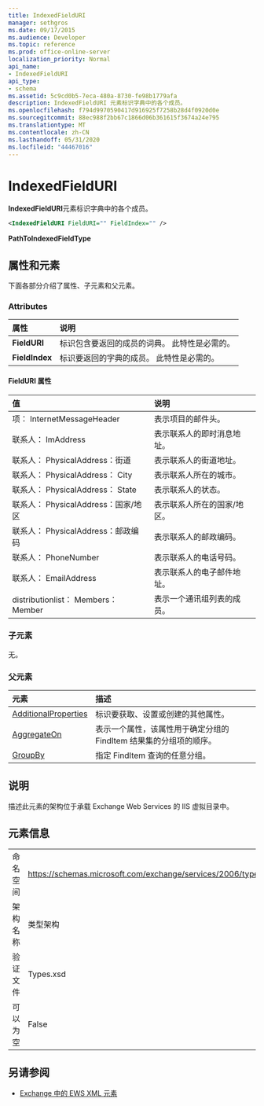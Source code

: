 ```yaml
---
title: IndexedFieldURI
manager: sethgros
ms.date: 09/17/2015
ms.audience: Developer
ms.topic: reference
ms.prod: office-online-server
localization_priority: Normal
api_name:
- IndexedFieldURI
api_type:
- schema
ms.assetid: 5c9cd0b5-7eca-480a-8730-fe98b1779afa
description: IndexedFieldURI 元素标识字典中的各个成员。
ms.openlocfilehash: f794d9970590417d916925f7258b28d4f0920d0e
ms.sourcegitcommit: 88ec988f2bb67c1866d06b361615f3674a24e795
ms.translationtype: MT
ms.contentlocale: zh-CN
ms.lasthandoff: 05/31/2020
ms.locfileid: "44467016"
---
```

# <a name="indexedfielduri"></a>IndexedFieldURI

**IndexedFieldURI**元素标识字典中的各个成员。 
  
```xml
<IndexedFieldURI FieldURI="" FieldIndex="" />
```

 **PathToIndexedFieldType**
## <a name="attributes-and-elements"></a>属性和元素

下面各部分介绍了属性、子元素和父元素。
  
### <a name="attributes"></a>Attributes

|**属性**|**说明**|
|:-----|:-----|
|**FieldURI** <br/> |标识包含要返回的成员的词典。 此特性是必需的。  <br/> |
|**FieldIndex** <br/> |标识要返回的字典的成员。 此特性是必需的。  <br/> |
   
#### <a name="fielduri-attribute"></a>FieldURI 属性

|**值**|**说明**|
|:-----|:-----|
|项： InternetMessageHeader  <br/> |表示项目的邮件头。  <br/> |
|联系人： ImAddress  <br/> |表示联系人的即时消息地址。  <br/> |
|联系人： PhysicalAddress：街道  <br/> |表示联系人的街道地址。  <br/> |
|联系人： PhysicalAddress： City  <br/> |表示联系人所在的城市。  <br/> |
|联系人： PhysicalAddress： State  <br/> |表示联系人的状态。  <br/> |
|联系人： PhysicalAddress：国家/地区  <br/> |表示联系人所在的国家/地区。  <br/> |
|联系人： PhysicalAddress：邮政编码  <br/> |表示联系人的邮政编码。  <br/> |
|联系人： PhoneNumber  <br/> |表示联系人的电话号码。  <br/> |
|联系人： EmailAddress  <br/> |表示联系人的电子邮件地址。  <br/> |
|distributionlist： Members： Member  <br/> |表示一个通讯组列表的成员。  <br/> |
   
### <a name="child-elements"></a>子元素

无。
  
### <a name="parent-elements"></a>父元素

|**元素**|**描述**|
|:-----|:-----|
|[AdditionalProperties](additionalproperties.md) <br/> |标识要获取、设置或创建的其他属性。  <br/> |
|[AggregateOn](aggregateon.md) <br/> |表示一个属性，该属性用于确定分组的 FindItem 结果集的分组项的顺序。  <br/> |
|[GroupBy](groupby.md) <br/> |指定 FindItem 查询的任意分组。  <br/> |
   
## <a name="remarks"></a>说明

描述此元素的架构位于承载 Exchange Web Services 的 IIS 虚拟目录中。
  
## <a name="element-information"></a>元素信息

|||
|:-----|:-----|
|命名空间  <br/> |https://schemas.microsoft.com/exchange/services/2006/types  <br/> |
|架构名称  <br/> |类型架构  <br/> |
|验证文件  <br/> |Types.xsd  <br/> |
|可以为空  <br/> |False  <br/> |
   
## <a name="see-also"></a>另请参阅



- [Exchange 中的 EWS XML 元素](ews-xml-elements-in-exchange.md)

